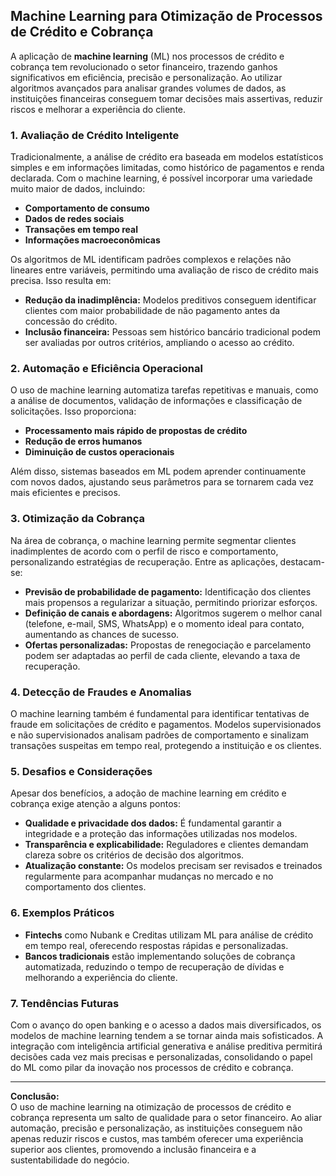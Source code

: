 ## Machine Learning para Otimização de Processos de Crédito e Cobrança

A aplicação de **machine learning** (ML) nos processos de crédito e cobrança tem revolucionado o setor financeiro, trazendo ganhos significativos em eficiência, precisão e personalização. Ao utilizar algoritmos avançados para analisar grandes volumes de dados, as instituições financeiras conseguem tomar decisões mais assertivas, reduzir riscos e melhorar a experiência do cliente.

### 1. Avaliação de Crédito Inteligente

Tradicionalmente, a análise de crédito era baseada em modelos estatísticos simples e em informações limitadas, como histórico de pagamentos e renda declarada. Com o machine learning, é possível incorporar uma variedade muito maior de dados, incluindo:

- **Comportamento de consumo**
- **Dados de redes sociais**
- **Transações em tempo real**
- **Informações macroeconômicas**

Os algoritmos de ML identificam padrões complexos e relações não lineares entre variáveis, permitindo uma avaliação de risco de crédito mais precisa. Isso resulta em:

- **Redução da inadimplência:** Modelos preditivos conseguem identificar clientes com maior probabilidade de não pagamento antes da concessão do crédito.
- **Inclusão financeira:** Pessoas sem histórico bancário tradicional podem ser avaliadas por outros critérios, ampliando o acesso ao crédito.

### 2. Automação e Eficiência Operacional

O uso de machine learning automatiza tarefas repetitivas e manuais, como a análise de documentos, validação de informações e classificação de solicitações. Isso proporciona:

- **Processamento mais rápido de propostas de crédito**
- **Redução de erros humanos**
- **Diminuição de custos operacionais**

Além disso, sistemas baseados em ML podem aprender continuamente com novos dados, ajustando seus parâmetros para se tornarem cada vez mais eficientes e precisos.

### 3. Otimização da Cobrança

Na área de cobrança, o machine learning permite segmentar clientes inadimplentes de acordo com o perfil de risco e comportamento, personalizando estratégias de recuperação. Entre as aplicações, destacam-se:

- **Previsão de probabilidade de pagamento:** Identificação dos clientes mais propensos a regularizar a situação, permitindo priorizar esforços.
- **Definição de canais e abordagens:** Algoritmos sugerem o melhor canal (telefone, e-mail, SMS, WhatsApp) e o momento ideal para contato, aumentando as chances de sucesso.
- **Ofertas personalizadas:** Propostas de renegociação e parcelamento podem ser adaptadas ao perfil de cada cliente, elevando a taxa de recuperação.

### 4. Detecção de Fraudes e Anomalias

O machine learning também é fundamental para identificar tentativas de fraude em solicitações de crédito e pagamentos. Modelos supervisionados e não supervisionados analisam padrões de comportamento e sinalizam transações suspeitas em tempo real, protegendo a instituição e os clientes.

### 5. Desafios e Considerações

Apesar dos benefícios, a adoção de machine learning em crédito e cobrança exige atenção a alguns pontos:

- **Qualidade e privacidade dos dados:** É fundamental garantir a integridade e a proteção das informações utilizadas nos modelos.
- **Transparência e explicabilidade:** Reguladores e clientes demandam clareza sobre os critérios de decisão dos algoritmos.
- **Atualização constante:** Os modelos precisam ser revisados e treinados regularmente para acompanhar mudanças no mercado e no comportamento dos clientes.

### 6. Exemplos Práticos

- **Fintechs** como Nubank e Creditas utilizam ML para análise de crédito em tempo real, oferecendo respostas rápidas e personalizadas.
- **Bancos tradicionais** estão implementando soluções de cobrança automatizada, reduzindo o tempo de recuperação de dívidas e melhorando a experiência do cliente.

### 7. Tendências Futuras

Com o avanço do open banking e o acesso a dados mais diversificados, os modelos de machine learning tendem a se tornar ainda mais sofisticados. A integração com inteligência artificial generativa e análise preditiva permitirá decisões cada vez mais precisas e personalizadas, consolidando o papel do ML como pilar da inovação nos processos de crédito e cobrança.

---

**Conclusão:**  
O uso de machine learning na otimização de processos de crédito e cobrança representa um salto de qualidade para o setor financeiro. Ao aliar automação, precisão e personalização, as instituições conseguem não apenas reduzir riscos e custos, mas também oferecer uma experiência superior aos clientes, promovendo a inclusão financeira e a sustentabilidade do negócio.